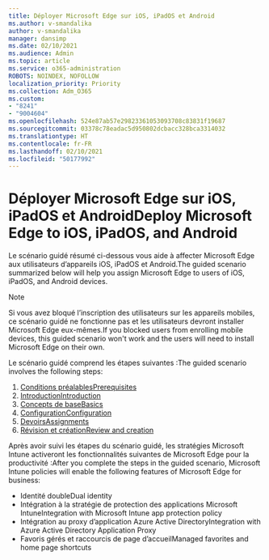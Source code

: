 ```yaml
---
title: Déployer Microsoft Edge sur iOS, iPadOS et Android
ms.author: v-smandalika
author: v-smandalika
manager: dansimp
ms.date: 02/10/2021
ms.audience: Admin
ms.topic: article
ms.service: o365-administration
ROBOTS: NOINDEX, NOFOLLOW
localization_priority: Priority
ms.collection: Adm_O365
ms.custom:
- "8241"
- "9004604"
ms.openlocfilehash: 524e87ab57e29823361053093708c83831f19687
ms.sourcegitcommit: 03378c78eadac5d950802dcbacc328bca3314032
ms.translationtype: HT
ms.contentlocale: fr-FR
ms.lasthandoff: 02/10/2021
ms.locfileid: "50177992"
---
```

# <a name="deploy-microsoft-edge-to-ios-ipados-and-android"></a><span data-ttu-id="e285a-102">Déployer Microsoft Edge sur iOS, iPadOS et Android</span><span class="sxs-lookup"><span data-stu-id="e285a-102">Deploy Microsoft Edge to iOS, iPadOS, and Android</span></span>

<span data-ttu-id="e285a-103">Le scénario guidé résumé ci-dessous vous aide à affecter Microsoft Edge aux utilisateurs d’appareils iOS, iPadOS et Android.</span><span class="sxs-lookup"><span data-stu-id="e285a-103">The guided scenario summarized below will help you assign Microsoft Edge to users of iOS, iPadOS, and Android devices.</span></span>

> [!NOTE]
> <span data-ttu-id="e285a-104">Si vous avez bloqué l’inscription des utilisateurs sur les appareils mobiles, ce scénario guidé ne fonctionne pas et les utilisateurs devront installer Microsoft Edge eux-mêmes.</span><span class="sxs-lookup"><span data-stu-id="e285a-104">If you blocked users from enrolling mobile devices, this guided scenario won't work and the users will need to install Microsoft Edge on their own.</span></span>

<span data-ttu-id="e285a-105">Le scénario guidé comprend les étapes suivantes :</span><span class="sxs-lookup"><span data-stu-id="e285a-105">The guided scenario involves the following steps:</span></span>

1. [<span data-ttu-id="e285a-106">Conditions préalables</span><span class="sxs-lookup"><span data-stu-id="e285a-106">Prerequisites</span></span>](https://docs.microsoft.com/mem/intune/fundamentals/guided-scenarios-edge#prerequisites)
2. [<span data-ttu-id="e285a-107">Introduction</span><span class="sxs-lookup"><span data-stu-id="e285a-107">Introduction</span></span>](https://docs.microsoft.com/mem/intune/fundamentals/guided-scenarios-edge#step-1---introduction)
3. [<span data-ttu-id="e285a-108">Concepts de base</span><span class="sxs-lookup"><span data-stu-id="e285a-108">Basics</span></span>](https://docs.microsoft.com/mem/intune/fundamentals/guided-scenarios-edge#step-2---basics)
4. [<span data-ttu-id="e285a-109">Configuration</span><span class="sxs-lookup"><span data-stu-id="e285a-109">Configuration</span></span>](https://docs.microsoft.com/mem/intune/fundamentals/guided-scenarios-edge#step-3---configuration)
5. [<span data-ttu-id="e285a-110">Devoirs</span><span class="sxs-lookup"><span data-stu-id="e285a-110">Assignments</span></span>](https://docs.microsoft.com/mem/intune/fundamentals/guided-scenarios-edge#step-4---assignments)
6. [<span data-ttu-id="e285a-111">Révision et création</span><span class="sxs-lookup"><span data-stu-id="e285a-111">Review and creation</span></span>](https://docs.microsoft.com/mem/intune/fundamentals/guided-scenarios-edge#step-5---review--create)

<span data-ttu-id="e285a-112">Après avoir suivi les étapes du scénario guidé, les stratégies Microsoft Intune activeront les fonctionnalités suivantes de Microsoft Edge pour la productivité :</span><span class="sxs-lookup"><span data-stu-id="e285a-112">After you complete the steps in the guided scenario, Microsoft Intune policies will enable the following features of Microsoft Edge for business:</span></span>

- <span data-ttu-id="e285a-113">Identité double</span><span class="sxs-lookup"><span data-stu-id="e285a-113">Dual identity</span></span>
- <span data-ttu-id="e285a-114">Intégration à la stratégie de protection des applications Microsoft Intune</span><span class="sxs-lookup"><span data-stu-id="e285a-114">Integration with Microsoft Intune app protection policy</span></span>
- <span data-ttu-id="e285a-115">Intégration au proxy d’application Azure Active Directory</span><span class="sxs-lookup"><span data-stu-id="e285a-115">Integration with Azure Active Directory Application Proxy</span></span>
- <span data-ttu-id="e285a-116">Favoris gérés et raccourcis de page d’accueil</span><span class="sxs-lookup"><span data-stu-id="e285a-116">Managed favorites and home page shortcuts</span></span>

